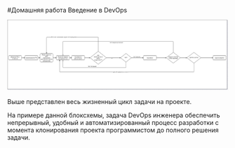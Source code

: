 #Домашняя работа Введение в DevOps


![блоксхема](https://github.com/Bansh1990/netology-homework/blob/master/1.1.%D0%92%D0%B2%D0%B5%D0%B4%D0%B5%D0%BD%D0%B8%D0%B5_%D0%B2_DevOps/flow.jpg?raw=true)

Выше представлен весь жизненный цикл задачи на проекте.


На примере данной блоксхемы, задача DevOps инженера
обеспечить непрерывный, удобный и автоматизированный процесс разработки с момента клонирования проекта программистом
до полного решения задачи.